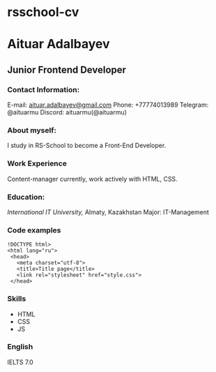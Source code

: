 # rsschool-cv
# Aituar Adalbayev
## Junior Frontend Developer

### Contact Information:
E-mail: aituar.adalbayev@gmail.com
Phone: +77774013989
Telegram: @aituarmu
Discord: aituarmu(@aituarmu)

### About myself:
I study in RS-School to become a Front-End Developer.

 ### Work Experience 
Content-manager currently, work actively with HTML, CSS.


### Education:
 *International IT University,* Almaty, Kazakhstan
  Major: IT-Management

### Code examples

 ```
 !DOCTYPE html>
<html lang="ru">
  <head>
    <meta charset="utf-8">
    <title>Title page</title>
    <link rel="stylesheet" href="style.css">
  </head>
 ```


### Skills
* HTML
* CSS
* JS

### English
IELTS 7.0


